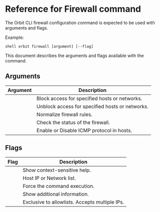 # Reference for Firewall command 

The Orbit CLI firewall configuration command  is expected to be used with arguments and flags. 

Example:

`shell
orbit firewall [argument] [--flag]
`

This document describes the arguments and flags available with the  command.

## Arguments

| Argument      | Description                                      |
|---------------|--------------------------------------------------|
|        | Block access for specified hosts or networks.    |
|      | Unblock access for specified hosts or networks.  |
|    | Normalize firewall rules.                        |
|       | Check the status of the firewall.                |
|         | Enable or Disable ICMP protocol in hosts.        | 

## Flags

| Flag              | Description                                       |
|-------------------|---------------------------------------------------|
|           | Show context-sensitive help.                      |
|           | Host IP or Network list.                          |
|          | Force the command execution.                      |
|           | Show additional information.                      |
|            | Exclusive to allowlists. Accepts multiple IPs.    |